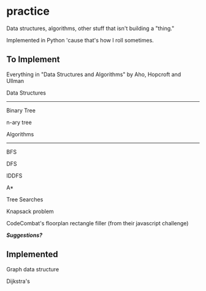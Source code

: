 practice
========

Data structures, algorithms, other stuff that isn't building a "thing."

Implemented in Python 'cause that's how I roll sometimes.

To Implement
---

Everything in "Data Structures and Algorithms" by Aho, Hopcroft and Ullman

Data Structures
___

Binary Tree

n-ary tree

Algorithms
___

BFS

DFS

IDDFS

A*

Tree Searches

Knapsack problem

CodeCombat's floorplan rectangle filler (from their javascript challenge)

***Suggestions?***

Implemented
---

Graph data structure

Dijkstra's